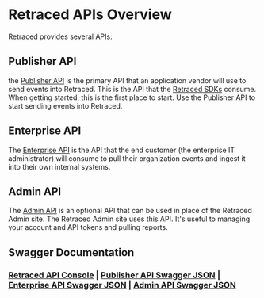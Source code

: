 # Retraced APIs Overview

Retraced provides several APIs:

## Publisher API
the [Publisher API](/docs/retraced/apis/publisher-api) is the primary API that an application vendor will use to send events into Retraced. This is the API that the [Retraced SDKs](/docs/retraced/sdks/available-sdks) consume. When getting started, this is the first place to start. Use the Publisher API to start sending events into Retraced.

## Enterprise API
The [Enterprise API](/docs/retraced/apis/enterprise-api) is the API that the end customer (the enterprise IT administrator) will consume to pull their organization events and ingest it into their own internal systems. 

## Admin API
The [Admin API](/docs/retraced/apis/admin-api) is an optional API that can be used in place of the Retraced Admin site. The Retraced Admin site uses this API. It's useful to managing your account and API tokens and pulling reports.


## Swagger Documentation

### [Retraced API Console](https://retraced.readme.io) | [Publisher API Swagger JSON](https://api.replicated.com/auditlog/publisher/v1/swagger.json) | [Enterprise API Swagger JSON](https://api.replicated.com/auditlog/enterprise/v1/swagger.json) | [Admin API Swagger JSON](https://api.replicated.com/auditlog/admin/v1/swagger.json)
